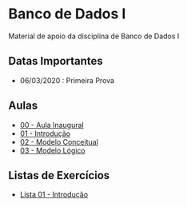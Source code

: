 # Banco de Dados I
Material de apoio da disciplina de Banco de Dados I

## Datas Importantes
- 06/03/2020 : Primeira Prova

## Aulas
- <a href="aulas/00%20-%20Inaugural/00%20-%20Inaugural.pdf"> 00 - Aula Inaugural </a>
- <a href="aulas/01%20-%20Introdução/01%20-%20Introdução.pdf"> 01 - Introdução </a>
- <a href="aulas/02%20-%20Modelagem%20Conceitual/02%20-%20Modelagem%20Conceitual.pdf"> 02 - Modelo Conceitual </a>
- <a href="aulas/03%20-%20Modelo%20Lógico/03%20-%20Modelo%20Lógico.pdf"> 03 - Modelo Lógico </a>

## Listas de Exercícios
- <a href="atividades/lista01/lista01.pdf"> Lista 01 - Introdução </a>